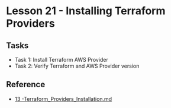 # Lesson 21 - Installing Terraform Providers

## Tasks

- Task 1: Install Terraform AWS Provider
- Task 2: Verify Terraform and AWS Provider version

## Reference

- [13 -Terraform_Providers_Installation.md](https://github.com/btkrausen/hashicorp/blob/master/terraform/Hands-On%20Labs/Section%2004%20-%20Understand%20Terraform%20Basics/13%20-%20Terraform_Providers_Installation.md)
